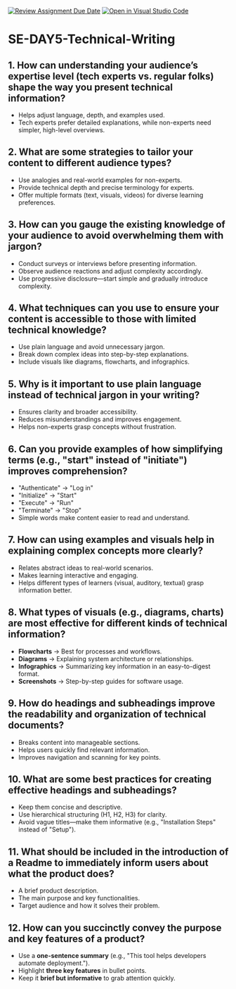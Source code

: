 [![Review Assignment Due Date](https://classroom.github.com/assets/deadline-readme-button-22041afd0340ce965d47ae6ef1cefeee28c7c493a6346c4f15d667ab976d596c.svg)](https://classroom.github.com/a/zsAR-pyY)
[![Open in Visual Studio Code](https://classroom.github.com/assets/open-in-vscode-2e0aaae1b6195c2367325f4f02e2d04e9abb55f0b24a779b69b11b9e10269abc.svg)](https://classroom.github.com/online_ide?assignment_repo_id=18491623&assignment_repo_type=AssignmentRepo)
# SE-DAY5-Technical-Writing

## 1. How can understanding your audience’s expertise level (tech experts vs. regular folks) shape the way you present technical information?
- Helps adjust language, depth, and examples used.
- Tech experts prefer detailed explanations, while non-experts need simpler, high-level overviews.

## 2. What are some strategies to tailor your content to different audience types?
- Use analogies and real-world examples for non-experts.
- Provide technical depth and precise terminology for experts.
- Offer multiple formats (text, visuals, videos) for diverse learning preferences.

## 3. How can you gauge the existing knowledge of your audience to avoid overwhelming them with jargon?
- Conduct surveys or interviews before presenting information.
- Observe audience reactions and adjust complexity accordingly.
- Use progressive disclosure—start simple and gradually introduce complexity.

## 4. What techniques can you use to ensure your content is accessible to those with limited technical knowledge?
- Use plain language and avoid unnecessary jargon.
- Break down complex ideas into step-by-step explanations.
- Include visuals like diagrams, flowcharts, and infographics.

## 5. Why is it important to use plain language instead of technical jargon in your writing?
- Ensures clarity and broader accessibility.
- Reduces misunderstandings and improves engagement.
- Helps non-experts grasp concepts without frustration.

## 6. Can you provide examples of how simplifying terms (e.g., "start" instead of "initiate") improves comprehension?
- "Authenticate" → "Log in"
- "Initialize" → "Start"
- "Execute" → "Run"
- "Terminate" → "Stop"
- Simple words make content easier to read and understand.

## 7. How can using examples and visuals help in explaining complex concepts more clearly?
- Relates abstract ideas to real-world scenarios.
- Makes learning interactive and engaging.
- Helps different types of learners (visual, auditory, textual) grasp information better.

## 8. What types of visuals (e.g., diagrams, charts) are most effective for different kinds of technical information?
- **Flowcharts** → Best for processes and workflows.
- **Diagrams** → Explaining system architecture or relationships.
- **Infographics** → Summarizing key information in an easy-to-digest format.
- **Screenshots** → Step-by-step guides for software usage.

## 9. How do headings and subheadings improve the readability and organization of technical documents?
- Breaks content into manageable sections.
- Helps users quickly find relevant information.
- Improves navigation and scanning for key points.

## 10. What are some best practices for creating effective headings and subheadings?
- Keep them concise and descriptive.
- Use hierarchical structuring (H1, H2, H3) for clarity.
- Avoid vague titles—make them informative (e.g., "Installation Steps" instead of "Setup").

## 11. What should be included in the introduction of a Readme to immediately inform users about what the product does?
- A brief product description.
- The main purpose and key functionalities.
- Target audience and how it solves their problem.

## 12. How can you succinctly convey the purpose and key features of a product?
- Use a **one-sentence summary** (e.g., "This tool helps developers automate deployment.").
- Highlight **three key features** in bullet points.
- Keep it **brief but informative** to grab attention quickly.

